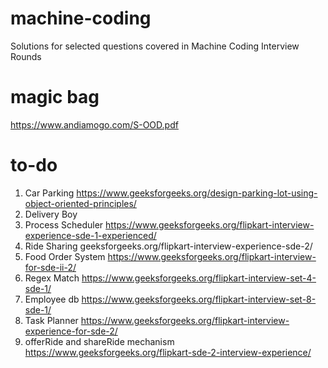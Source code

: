 # machine-coding
Solutions for selected questions covered in Machine Coding Interview Rounds

# magic bag
https://www.andiamogo.com/S-OOD.pdf

# to-do
1. Car Parking https://www.geeksforgeeks.org/design-parking-lot-using-object-oriented-principles/
2. Delivery Boy 
3. Process Scheduler https://www.geeksforgeeks.org/flipkart-interview-experience-sde-1-experienced/
4. Ride Sharing geeksforgeeks.org/flipkart-interview-experience-sde-2/
5. Food Order System https://www.geeksforgeeks.org/flipkart-interview-for-sde-ii-2/
6. Regex Match https://www.geeksforgeeks.org/flipkart-interview-set-4-sde-1/
7. Employee db https://www.geeksforgeeks.org/flipkart-interview-set-8-sde-1/
8. Task Planner https://www.geeksforgeeks.org/flipkart-interview-experience-for-sde-2/
9. offerRide and shareRide mechanism https://www.geeksforgeeks.org/flipkart-sde-2-interview-experience/
